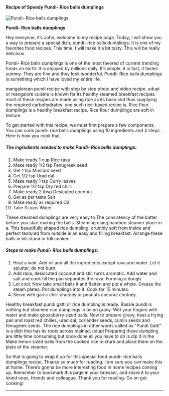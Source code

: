             

#### Recipe of Speedy Pundi- Rice balls dumplings

![Pundi- Rice balls dumplings](https://img-global.cpcdn.com/recipes/75cca102c7ce440b/751x532cq70/pundi-rice-balls-dumplings-recipe-main-photo.jpg)

**Pundi- Rice balls dumplings**

Hey everyone, it’s John, welcome to my recipe page. Today, I will show you a way to prepare a special dish, pundi- rice balls dumplings. It is one of my favorites food recipes. This time, I will make it a bit tasty. This will be really delicious.

Pundi- Rice balls dumplings is one of the most favored of current trending foods on earth. It is enjoyed by millions daily. It’s simple, it is fast, it tastes yummy. They are fine and they look wonderful. Pundi- Rice balls dumplings is something which I have loved my entire life.

mangalorean pundi recipe with step by step photo and video recipe. udupi or mangalore cuisine is known for its healthy steamed breakfast recipes. most of these recipes are made using rice as its base and thus supplying the required carbohydrates. one such rice-based recipe is. Rice flour dumplings is a healthy breakfast recipe. Rice flour dumplings are soft in texture.

To get started with this recipe, we must first prepare a few components. You can cook pundi- rice balls dumplings using 10 ingredients and 4 steps. Here is how you cook that.

##### The ingredients needed to make Pundi- Rice balls dumplings:

1.  Make ready 1 cup Rice rava
2.  Make ready 1/2 tsp Fenugreek seed
3.  Get 1 tsp Mustard seed
4.  Get 1/2 tsp Urad dal
5.  Make ready 1 tsp Curry leaves
6.  Prepare 1/2 tsp Dry red chilli
7.  Make ready 2 tbsp Desicated coconut
8.  Get as per taste Salt
9.  Make ready as required Oil
10.  Take 3 cups Water

These steamed dumplings are very easy to The consistency of the batter before you start making the balls. Steaming using bamboo steamer place in a. This beautifully shaped rice dumpling, crumbly soft from inside and perfect textured from outside is an easy and filling breakfast. Arrange these balls in Idli stand or Idli cooker.

##### Steps to make Pundi- Rice balls dumplings:

1.  Heat a wok. Add oil and all the ingredients except rava and water. Let it splutter, do not burn.
2.  Add rava, desiccated coconut and stir. turns aromatic. Add water and salt and cook till the pan separates the rava. Forming a dough.
3.  Let cool. Now take small balls it and flatten and put a whole. Grease the steam plates. Put dumplings into it. Cook for 15 minutes.
4.  Serve with garlic chilli chutney or peanuts coconut chutney.

Healthy breakfast pundi gatti or rice dumpling is ready. Basale pundi is nothing but steamed rice dumplings in onion gravy. Wet your fingers with water and make gooseberry sized balls. Now to prepare gravy, heat a frying pan and roast red chilies, urad dal, coriander seeds, cumin seeds and fenugreek seeds. The rice dumplings in other words called as "Pundi Gatti" is a dish that has its roots across malnad, udupi Preparing these dumpling are little time consuming but once done all you have to do is dip it in the Make lemon sized balls from the cooked rice mixture and place them on the plate of the steamer.

So that is going to wrap it up for this special food pundi- rice balls dumplings recipe. Thanks so much for reading. I am sure you can make this at home. There’s gonna be more interesting food in home recipes coming up. Remember to bookmark this page in your browser, and share it to your loved ones, friends and colleague. Thank you for reading. Go on get cooking!

* * *